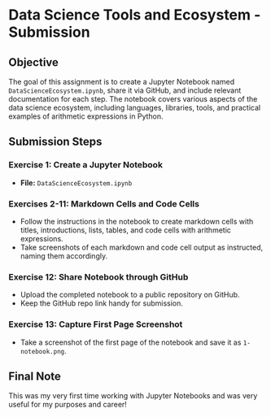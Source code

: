 # Data Science Tools and Ecosystem - Submission
## Objective
The goal of this assignment is to create a Jupyter Notebook named `DataScienceEcosystem.ipynb`, share it via GitHub, and include relevant documentation for each step. The notebook covers various aspects of the data science ecosystem, including languages, libraries, tools, and practical examples of arithmetic expressions in Python.

## Submission Steps

### Exercise 1: Create a Jupyter Notebook
- **File:** `DataScienceEcosystem.ipynb`

### Exercises 2-11: Markdown Cells and Code Cells
- Follow the instructions in the notebook to create markdown cells with titles, introductions, lists, tables, and code cells with arithmetic expressions.
- Take screenshots of each markdown and code cell output as instructed, naming them accordingly.

### Exercise 12: Share Notebook through GitHub
- Upload the completed notebook to a public repository on GitHub.
- Keep the GitHub repo link handy for submission.

### Exercise 13: Capture First Page Screenshot
- Take a screenshot of the first page of the notebook and save it as `1-notebook.png`.

## Final Note
This was my very first time working with Jupyter Notebooks and was very useful for my purposes and career!
